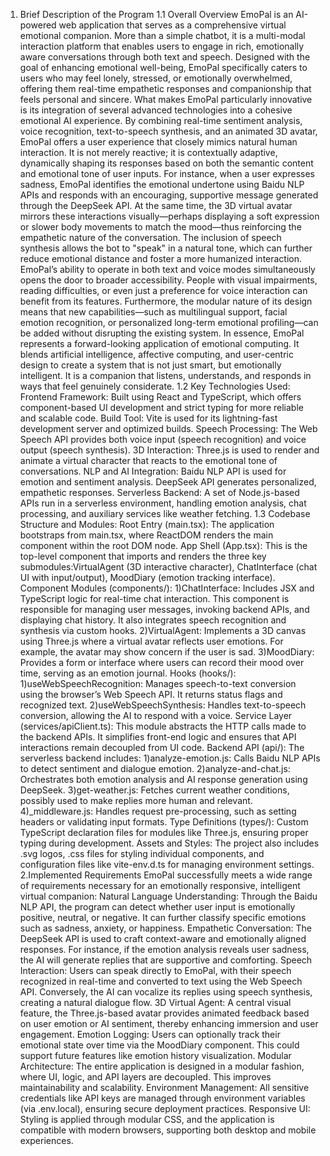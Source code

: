 1.	Brief Description of the Program
1.1 Overall Overview
EmoPal is an AI-powered web application that serves as a comprehensive virtual emotional companion. More than a simple chatbot, it is a multi-modal interaction platform that enables users to engage in rich, emotionally aware conversations through both text and speech. Designed with the goal of enhancing emotional well-being, EmoPal specifically caters to users who may feel lonely, stressed, or emotionally overwhelmed, offering them real-time empathetic responses and companionship that feels personal and sincere.
What makes EmoPal particularly innovative is its integration of several advanced technologies into a cohesive emotional AI experience. By combining real-time sentiment analysis, voice recognition, text-to-speech synthesis, and an animated 3D avatar, EmoPal offers a user experience that closely mimics natural human interaction. It is not merely reactive; it is contextually adaptive, dynamically shaping its responses based on both the semantic content and emotional tone of user inputs.
For instance, when a user expresses sadness, EmoPal identifies the emotional undertone using Baidu NLP APIs and responds with an encouraging, supportive message generated through the DeepSeek API. At the same time, the 3D virtual avatar mirrors these interactions visually—perhaps displaying a soft expression or slower body movements to match the mood—thus reinforcing the empathetic nature of the conversation. The inclusion of speech synthesis allows the bot to "speak" in a natural tone, which can further reduce emotional distance and foster a more humanized interaction.
EmoPal’s ability to operate in both text and voice modes simultaneously opens the door to broader accessibility. People with visual impairments, reading difficulties, or even just a preference for voice interaction can benefit from its features. Furthermore, the modular nature of its design means that new capabilities—such as multilingual support, facial emotion recognition, or personalized long-term emotional profiling—can be added without disrupting the existing system.
In essence, EmoPal represents a forward-looking application of emotional computing. It blends artificial intelligence, affective computing, and user-centric design to create a system that is not just smart, but emotionally intelligent. It is a companion that listens, understands, and responds in ways that feel genuinely considerate.
1.2 Key Technologies Used:
Frontend Framework: Built using React and TypeScript, which offers component-based UI development and strict typing for more reliable and scalable code.
Build Tool: Vite is used for its lightning-fast development server and optimized builds.
Speech Processing: The Web Speech API provides both voice input (speech recognition) and voice output (speech synthesis).
3D Interaction: Three.js is used to render and animate a virtual character that reacts to the emotional tone of conversations.
NLP and AI Integration: Baidu NLP API is used for emotion and sentiment analysis. DeepSeek API generates personalized, empathetic responses.
Serverless Backend: A set of Node.js-based APIs run in a serverless environment, handling emotion analysis, chat processing, and auxiliary services like weather fetching.
1.3 Codebase Structure and Modules:
Root Entry (main.tsx): The application bootstraps from main.tsx, where ReactDOM renders the main <App /> component within the root DOM node.
App Shell (App.tsx): This is the top-level component that imports and renders the three key submodules:VirtualAgent (3D interactive character), ChatInterface (chat UI with input/output), MoodDiary (emotion tracking interface).
Component Modules (components/):
1)ChatInterface: Includes JSX and TypeScript logic for real-time chat interaction. This component is responsible for managing user messages, invoking backend APIs, and displaying chat history. It also integrates speech recognition and synthesis via custom hooks.
2)VirtualAgent: Implements a 3D canvas using Three.js where a virtual avatar reflects user emotions. For example, the avatar may show concern if the user is sad.
3)MoodDiary: Provides a form or interface where users can record their mood over time, serving as an emotion journal.
Hooks (hooks/):
1)useWebSpeechRecognition: Manages speech-to-text conversion using the browser’s Web Speech API. It returns status flags and recognized text.
2)useWebSpeechSynthesis: Handles text-to-speech conversion, allowing the AI to respond with a voice.
Service Layer (services/apiClient.ts): This module abstracts the HTTP calls made to the backend APIs. It simplifies front-end logic and ensures that API interactions remain decoupled from UI code.
Backend API (api/): The serverless backend includes:
1)analyze-emotion.js: Calls Baidu NLP APIs to detect sentiment and dialogue emotion.
2)analyze-and-chat.js: Orchestrates both emotion analysis and AI response generation using DeepSeek.
3)get-weather.js: Fetches current weather conditions, possibly used to make replies more human and relevant.
4)_middleware.js: Handles request pre-processing, such as setting headers or validating input formats.
Type Definitions (types/): Custom TypeScript declaration files for modules like Three.js, ensuring proper typing during development.
Assets and Styles: The project also includes .svg logos, .css files for styling individual components, and configuration files like vite-env.d.ts for managing environment settings.
2.Implemented Requirements
EmoPal successfully meets a wide range of requirements necessary for an emotionally responsive, intelligent virtual companion:
Natural Language Understanding: Through the Baidu NLP API, the program can detect whether user input is emotionally positive, neutral, or negative. It can further classify specific emotions such as sadness, anxiety, or happiness.
Empathetic Conversation: The DeepSeek API is used to craft context-aware and emotionally aligned responses. For instance, if the emotion analysis reveals user sadness, the AI will generate replies that are supportive and comforting.
Speech Interaction: Users can speak directly to EmoPal, with their speech recognized in real-time and converted to text using the Web Speech API. Conversely, the AI can vocalize its replies using speech synthesis, creating a natural dialogue flow.
3D Virtual Agent: A central visual feature, the Three.js-based avatar provides animated feedback based on user emotion or AI sentiment, thereby enhancing immersion and user engagement.
Emotion Logging: Users can optionally track their emotional state over time via the MoodDiary component. This could support future features like emotion history visualization.
Modular Architecture: The entire application is designed in a modular fashion, where UI, logic, and API layers are decoupled. This improves maintainability and scalability.
Environment Management: All sensitive credentials like API keys are managed through environment variables (via .env.local), ensuring secure deployment practices.
Responsive UI: Styling is applied through modular CSS, and the application is compatible with modern browsers, supporting both desktop and mobile experiences.
